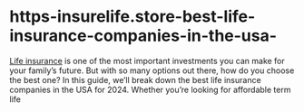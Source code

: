 # https-insurelife.store-best-life-insurance-companies-in-the-usa-
[Life insurance](https://insurelife.store/best-life-insurance-companies-in-the-usa/) is one of the most important investments you can make for your family’s future. But with so many options out there, how do you choose the best one? In this guide, we’ll break down the best life insurance companies in the USA for 2024. Whether you’re looking for affordable term life
